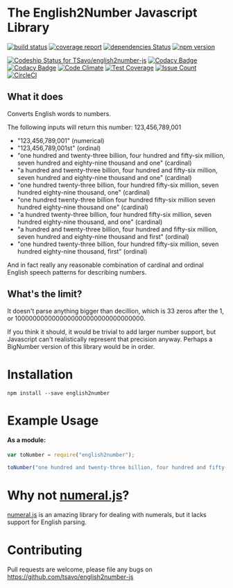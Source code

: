 # The English2Number Javascript Library


[![build status](https://gitlab.com/TSavo/english2number-js/badges/master/build.svg)](https://gitlab.com/TSavo/english2number-js/commits/master) [![coverage report](https://gitlab.com/TSavo/english2number-js/badges/master/coverage.svg)](https://gitlab.com/TSavo/english2number-js/commits/master) [![dependencies Status](https://david-dm.org/tsavo/english2number-js/status.svg)](https://david-dm.org/tsavo/english2number-js) [![npm version](https://badge.fury.io/js/english2number.svg)](https://badge.fury.io/js/english2number)

[ ![Codeship Status for TSavo/english2number-js](https://app.codeship.com/projects/10c6d730-a2d8-0134-83f1-76e92e43cf6d/status?branch=master)](https://app.codeship.com/projects/190100) [![Codacy Badge](https://api.codacy.com/project/badge/Grade/89e3660a6b4042938b84e6e2f565fcc8)](https://www.codacy.com/app/evilgenius/english2number-js?utm_source=github.com&amp;utm_medium=referral&amp;utm_content=TSavo/english2number-js&amp;utm_campaign=Badge_Grade) [![Codacy Badge](https://api.codacy.com/project/badge/Coverage/89e3660a6b4042938b84e6e2f565fcc8)](https://www.codacy.com/app/evilgenius/english2number-js?utm_source=github.com&utm_medium=referral&utm_content=TSavo/english2number-js&utm_campaign=Badge_Coverage) [![Code Climate](https://codeclimate.com/github/TSavo/english2number-js/badges/gpa.svg)](https://codeclimate.com/github/TSavo/english2number-js) [![Test Coverage](https://codeclimate.com/github/TSavo/english2number-js/badges/coverage.svg)](https://codeclimate.com/github/TSavo/english2number-js/coverage) [![Issue Count](https://codeclimate.com/github/TSavo/english2number-js/badges/issue_count.svg)](https://codeclimate.com/github/TSavo/english2number-js) [![CircleCI](https://circleci.com/gh/TSavo/english2number-js.svg?style=svg)](https://circleci.com/gh/TSavo/english2number-js)


## What it does

Converts English words to numbers.

The following inputs will return this number: 123,456,789,001

- "123,456,789,001" (numerical)
- "123,456,789,001st" (ordinal)
- "one hundred and twenty-three billion, four hundred and fifty-six million, seven hundred and eighty-nine thousand and one" (cardinal)
- "a hundred and twenty-three billion, four hundred and fifty-six million, seven hundred and eighty-nine thousand and one" (cardinal)
- "one hundred twenty-three billion, four hundred fifty-six million, seven hundred eighty-nine thousand, one" (cardinal)
- "one hundred twenty-three billion four hundred fifty-six million seven hundred eighty-nine thousand one" (cardinal)
- "a hundred twenty-three billion, four hundred fifty-six million, seven hundred eighty-nine thousand, and one" (cardinal)
- "a hundred and twenty-three billion, four hundred and fifty-six million, seven hundred and eighty-nine thousand and first" (ordinal)
- "one hundred twenty-three billion, four hundred fifty-six million, seven hundred eighty-nine thousand, first" (ordinal)

And in fact really any reasonable combination of cardinal and ordinal English speech patterns for describing numbers.

## What's the limit?

It doesn't parse anything bigger than decillion, which is 33 zeros after the 1, or 1000000000000000000000000000000000.

If you think it should, it would be trivial to add larger number support, but Javascript can't realistically represent that precision anyway. Perhaps a BigNumber version of this library would be in order.

# Installation

    npm install --save english2number 

# Example Usage

#### As a module:
```javascript
var toNumber = require("english2number");

toNumber("one hundred and twenty-three billion, four hundred and fifty-six million, seven hundred and eighty-nine thousand and one") // 123,456,789,001
```

# Why not [numeral.js](http://numeraljs.com/)?

[numeral.js](http://numeraljs.com/) is an amazing library for dealing with numerals, but it lacks support for English parsing.

# Contributing
Pull requests are welcome, please file any bugs on https://github.com/tsavo/english2number-js
